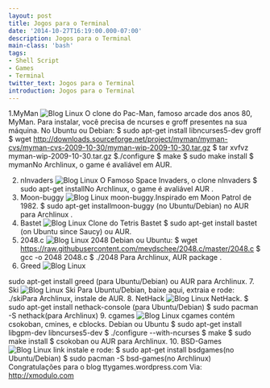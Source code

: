 ```yaml
---
layout: post
title: Jogos para o Terminal
date: '2014-10-27T16:19:00.000-07:00'
description: Jogos para o Terminal
main-class: 'bash'
tags:
- Shell Script
- Games
- Terminal
twitter_text: Jogos para o Terminal
introduction: Jogos para o Terminal
---
```

 
1.MyMan
![Blog Linux](https://farm6.staticflickr.com/5594/13863751363_dc7e225bfa_z.jpg "Blog Linux")
 O clone do Pac-Man, famoso arcade dos anos 80, MyMan.
Para instalar, você precisa de ncurses e groff presentes na sua máquina.
 No Ubuntu ou Debian:
$ sudo apt-get install libncurses5-dev groff
$ wget http://downloads.sourceforge.net/project/myman/myman-cvs/myman-cvs-2009-10-30/myman-wip-2009-10-30.tar.gz
$ tar xvfvz myman-wip-2009-10-30.tar.gz
$./configure
$ make
$ sudo make install
$ mymanNo Archlinux, o game é avaliável em AUR.
 
2. nInvaders
![Blog Linux](https://farm6.staticflickr.com/5318/13863722405_e14bbc91c8_z.jpg "Blog Linux")
 O Famoso Space Invaders, o clone nInvaders
$ sudo apt-get installNo Archlinux, o game é avaliável AUR .
 3. Moon-buggy
![Blog Linux](https://farm6.staticflickr.com/5522/13863751423_be17b73ace_z.jpg "Blog Linux")
 moon-buggy.Inspirado em Moon Patrol de 1982.
$ sudo apt-get installmoon-buggy (no Ubuntu/Debian) no AUR para Archlinux .  
 4. Bastet
![Blog Linux](https://farm4.staticflickr.com/3811/13863751683_d5f35204a0_z.jpg "Blog Linux")
 Clone do Tetris Bastet
$ sudo apt-get install bastet (on Ubuntu since Saucy) ou AUR.
 5. 2048.c
![Blog Linux](https://farm3.staticflickr.com/2822/13863722885_640bf7d0a5_z.jpg "Blog Linux")
 2048
Debian ou Ubuntu:
$ wget https://raw.githubusercontent.com/mevdschee/2048.c/master/2048.c
$ gcc -o 2048 2048.c
$ ./2048 Para Archlinux, AUR package .
 6. Greed
![Blog Linux](https://farm3.staticflickr.com/2838/13863722645_b5b131bae0_z.jpg "Blog Linux")
 
sudo apt-get install greed (para Ubuntu/Debian) ou AUR para Archlinux. 
 7. Ski
![Blog Linux](https://farm3.staticflickr.com/2880/13863751173_40fb357866_z.jpg "Blog Linux")
 Ski 
 Para Ubuntu/Debian, baixe aqui, extraia e rode:
./skiPara Archlinux, instale de AUR.
 8. NetHack
![Blog Linux](https://farm3.staticflickr.com/2832/13863751533_035ef21704_z.jpg "Blog Linux")
 NetHack. 
$ sudo apt-get install nethack-console (para Ubuntu/Debian)
$ sudo pacman -S nethack(para Archlinux) 9. cgames
![Blog Linux](https://farm4.staticflickr.com/3827/13863751553_d1f3d9e634_z.jpg "Blog Linux")
 cgames contém csokoban, cmines, e cblocks.
Debian ou Ubuntu
$ sudo apt-get install libgpm-dev libncurses5-dev
$ ./configure --with-ncurses
$ make
$ sudo make install
$ csokoban ou AUR para Archlinux. 
 10. BSD-Games
![Blog Linux](https://farm3.staticflickr.com/2907/13863722545_ec4cf17da5_z.jpg "Blog Linux")
 link instale e rode:
 $ sudo apt-get install bsdgames(no Ubuntu/Debian)
$ sudo pacman -S bsd-games(no Archlinux) Congratulações para o blog ttygames.wordpress.com 
Via: http://xmodulo.com
